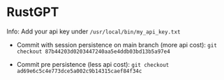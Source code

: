 # RustGPT

Info: Add your api key under `/usr/local/bin/my_api_key.txt`

- Commit with session persistence on main branch (more api cost):
`git checkout 87b44203d0203447240aa5e4ddb03bd13b5a97e4`

- Commit pre persistence (less api cost):
`git checkout ad69e6c5c4e773dce5a002c9b14315caef84f34c`
